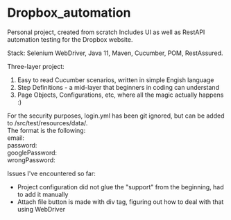 # Dropbox_automation
Personal project, created from scratch
Includes UI as well as RestAPI automation testing for the Dropbox website.

Stack: Selenium WebDriver, Java 11, Maven, Cucumber, POM, RestAssured.

Three-layer project: 
1. Easy to read Cucumber scenarios, written in simple Engish language 
2. Step Definitions - a mid-layer that beginners in coding can understand
3. Page Objects, Configurations, etc, where all the magic actually happens :)

For the security purposes, login.yml has been git ignored, but can be added to /src/test/resources/data/.<br>
The format is the following:<br>
email:<br>
password: <br>
googlePassword: <br>
wrongPassword:


Issues I've encountered so far:
- Project configuration did not glue the "support" from the beginning, had to add it manually
- Attach file button is made with div tag, figuring out how to deal with that using WebDriver
